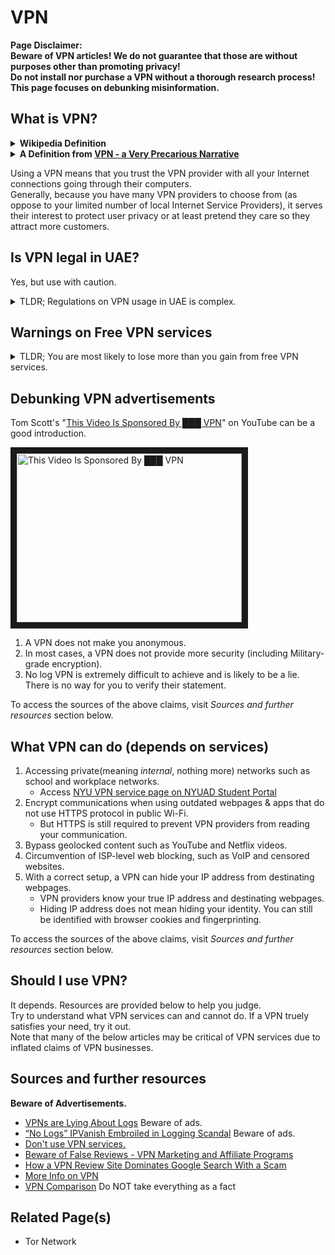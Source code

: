 # VPN

**Page Disclaimer:**  
**Beware of VPN articles! We do not guarantee that those are without purposes other than promoting privacy!**  
**Do not install nor purchase a VPN without a thorough research process!**  
**This page focuses on debunking misinformation.**  

## What is VPN?

<details>
    <summary><strong>Wikipedia Definition</strong></summary>

> A virtual private network (VPN) extends a private network across a public network, and enables users to send and receive data across shared or public networks as if their computing devices were directly connected to the private network.

</details>
<details>
    <summary><strong>A Definition from 
        <a href="https://schub.wtf/blog/2019/04/08/very-precarious-narrative.html">
            VPN - a Very Precarious Narrative
        </a>
    </strong></summary>

> A VPN is a tunnel connecting two different networks. You throw traffic into one end of the tunnel, and it will come out somewhere else, even if the destination might not be reachable on the public internet. VPNs are popular in company environments: Imagine a large company running their servers with private sale data on them. The company does not want those servers to be reachable via the internet for security reasons, but at the same time, salespeople need to be able to access those datasets, even if they are on the road. The salesperson can use the company’s VPN to “move their laptop into the company network”, without the need to physically be there, so they have access to that information. In addition, network traffic sent over VPNs is generally encrypted, so even if the salesperson is using a maybe insecure network, the data is probably safe, if everything is configured correctly.

</details>

Using a VPN means that you trust the VPN provider with all your Internet connections going through their computers.  
Generally, because you have many VPN providers to choose from (as oppose to your limited number of local Internet Service Providers), it serves their interest to protect user privacy or at least pretend they care so they attract more customers.

## Is VPN legal in UAE?

Yes, but use with caution.  
<details>
    <summary>TLDR; Regulations on VPN usage in UAE is complex.</summary>

The UAE Cybercrime Law No 5 of 2012 states:
> Whoever uses a fraudulent computer network protocol address (IP address) by using a false address or a third-party address by any other means *for the purpose of committing a crime or preventing its discovery*, shall be punished by temporary imprisonment and a fine of no less than Dh500,000 and not exceeding Dh2,000,000, or either of these two penalties. 

Using VPN is legal unless the purpose of using a VPN is "committing a crime" or "preventing its discovery". For example, it is a punishable offence to use a VPN for accessing censored materials (blocked webpages, YouTube videos, etc) or using VoIP/internet-calling services (Skype, WhatsApp calling, etc.). On the other hand, using a VPN for academic purposes (in NYUAD) is perfectly legal. But, the issue is that it is unclear how the law will be enforced, as distinguishing the purpose VPN usage may require inspections on encrypted traffics.

**Related Articles**

- [Use of VPN still confusing despite recent law change](https://www.thenational.ae/uae/government/use-of-vpn-still-confusing-despite-recent-law-change-1.145308)
- [Individuals can access VPNs in the UAE, with caution](https://gulfnews.com/technology/individuals-can-access-vpns-in-the-uae-with-caution-1.1872304)
- [Dh500,000 fine if you use fraud IP in UAE](https://www.emirates247.com/news/emirates/dh500-000-fine-if-you-use-fraud-ip-in-uae-2016-07-22-1.636441)

</details>

## Warnings on Free VPN services

<details>
    <summary>TLDR; You are most likely to lose more than you gain from free VPN services.</summary>  

The below issues are identified by [CSIRO study](https://www.icir.org/vern/papers/vpn-apps-imc16.pdf)

1. Third-party user tracking and access to sensitive An-droid permissions
2. Malware presence
3. Traffic interception modes
4. (Lack of) Encryption and traffic leaks
5. In-path proxies and traffic manipulation
6. TLS interception

To read the full paper, access [this link](https://www.icir.org/vern/papers/vpn-apps-imc16.pdf).  
To read a short summary, access [this link](https://restoreprivacy.com/best-free-vpn/). Beware of advertisements.

</details>

## Debunking VPN advertisements

Tom Scott's "[This Video Is Sponsored By ███ VPN](https://www.youtube.com/watch?v=WVDQEoe6ZWY)" on YouTube can be a good introduction.

<a href="http://www.youtube.com/watch?feature=player_embedded&v=WVDQEoe6ZWY
" target="_blank"><img src="http://img.youtube.com/vi/WVDQEoe6ZWY/0.jpg" 
alt="This Video Is Sponsored By ███ VPN" width="360" height="270" border="10" /></a>  

1. A VPN does not make you anonymous.
2. In most cases, a VPN does not provide more security (including Military-grade encryption).
3. No log VPN is extremely difficult to achieve and is likely to be a lie. There is no way for you to verify their statement.

To access the sources of the above claims, visit *Sources and further resources* section below.

## What VPN can do (depends on services)

1. Accessing private(meaning *internal*, nothing more) networks such as school and workplace networks.
    - Access [NYU VPN service page on NYUAD Student Portal](https://students.nyuad.nyu.edu/services/technology-and-support/remote-connectivity-vpn/)
2. Encrypt communications when using outdated webpages & apps that do not use HTTPS protocol in public Wi-Fi.
    - But HTTPS is still required to prevent VPN providers from reading your communication.
3. Bypass geolocked content such as YouTube and Netflix videos.
4. Circumvention of ISP-level web blocking, such as VoIP and censored websites.
5. With a correct setup, a VPN can hide your IP address from destinating webpages.
    - VPN providers know your true IP address and destinating webpages.
    - Hiding IP address does not mean hiding your identity. You can still be identified with browser cookies and fingerprinting.

To access the sources of the above claims, visit *Sources and further resources* section below.

## Should I use VPN?

It depends. Resources are provided below to help you judge.  
Try to understand what VPN services can and cannot do. If a VPN truely satisfies your need, try it out.  
Note that many of the below articles may be critical of VPN services due to inflated claims of VPN businesses.

## Sources and further resources

**Beware of Advertisements.**

- [VPNs are Lying About Logs](https://restoreprivacy.com/vpn-logs-lies/) Beware of ads.
- [“No Logs” IPVanish Embroiled in Logging Scandal](https://restoreprivacy.com/ipvanish-provides-logs-to-authorities/) Beware of ads.
- [Don't use VPN services.](https://gist.github.com/joepie91/5a9909939e6ce7d09e29)
- [Beware of False Reviews - VPN Marketing and Affiliate Programs](https://vikingvpn.com/blogs/off-topic/beware-of-vpn-marketing-and-affiliate-programs)
- [How a VPN Review Site Dominates Google Search With a Scam](https://www.pcmag.com/news/how-a-vpn-review-site-dominates-google-search-with-a-scam)
- [More Info on VPN](https://www.privacytools.io/providers/vpn/#info)
- [VPN Comparison](https://thatoneprivacysite.net/#detailed-vpn-comparison) Do NOT take everything as a fact

## Related Page(s)

- Tor Network
